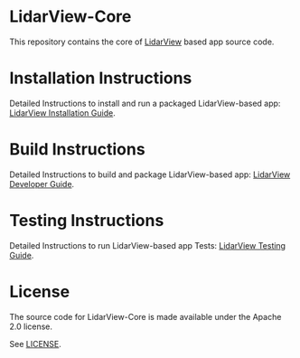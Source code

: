 # LidarView-Core
This repository contains the core of [LidarView](https://gitlab.kitware.com/LidarView/lidarview) based app source code.

# Installation Instructions
Detailed Instructions to install and run a packaged LidarView-based app: [LidarView Installation Guide](Documentation/INSTALLATION.md).

# Build Instructions
Detailed Instructions to build and package LidarView-based app: [LidarView Developer Guide](Documentation/LidarView_Developer_Guide.md).

# Testing Instructions
Detailed Instructions to run LidarView-based app Tests: [LidarView Testing Guide](LidarPlugin/Testing/README.md).

# License
The source code for LidarView-Core is made available under the Apache 2.0 license.

See [LICENSE](LICENSE).
